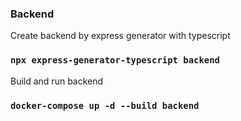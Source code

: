### Backend
Create backend by express generator with typescript
### `npx express-generator-typescript backend`
Build and run backend
### `docker-compose up -d --build backend`

